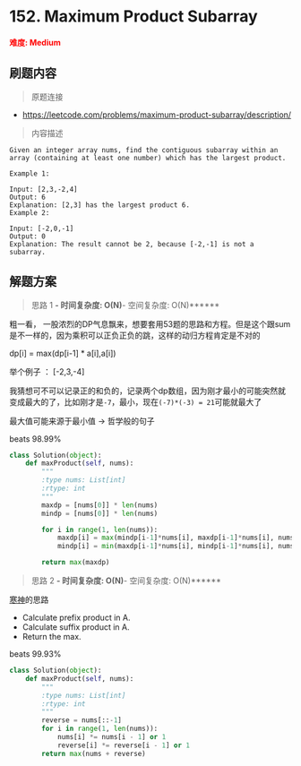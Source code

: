 # 152. Maximum Product Subarray

**<font color=red>难度: Medium</font>**

## 刷题内容

> 原题连接

* https://leetcode.com/problems/maximum-product-subarray/description/

> 内容描述

```
Given an integer array nums, find the contiguous subarray within an array (containing at least one number) which has the largest product.

Example 1:

Input: [2,3,-2,4]
Output: 6
Explanation: [2,3] has the largest product 6.
Example 2:

Input: [-2,0,-1]
Output: 0
Explanation: The result cannot be 2, because [-2,-1] is not a subarray.
```

## 解题方案

> 思路 1
******- 时间复杂度: O(N)******- 空间复杂度: O(N)******

粗一看， 一股浓烈的DP气息飘来，想要套用53题的思路和方程。但是这个跟sum是不一样的，因为乘积可以正负正负的跳，这样的动归方程肯定是不对的

dp[i] = max(dp[i-1] * a[i],a[i])

举个例子 ： [-2,3,-4]


我猜想可不可以记录正的和负的，记录两个dp数组，因为刚才最小的可能突然就变成最大的了，比如刚才是```-7```，最小，现在```(-7)*(-3) = 21```可能就最大了

最大值可能来源于最小值 -> 哲学般的句子

beats 98.99%

```python
class Solution(object):
    def maxProduct(self, nums):
        """
        :type nums: List[int]
        :rtype: int
        """
        maxdp = [nums[0]] * len(nums)
        mindp = [nums[0]] * len(nums)

        for i in range(1, len(nums)):
        	maxdp[i] = max(mindp[i-1]*nums[i], maxdp[i-1]*nums[i], nums[i])
        	mindp[i] = min(maxdp[i-1]*nums[i], mindp[i-1]*nums[i], nums[i])

        return max(maxdp)
```

> 思路 2
******- 时间复杂度: O(N)******- 空间复杂度: O(N)******


[寒神](https://leetcode.com/problems/maximum-product-subarray/discuss/183483/Easy-and-Concise-Python)的思路

- Calculate prefix product in A.
- Calculate suffix product in A.
- Return the max.


beats 99.93%

```python
class Solution(object):
    def maxProduct(self, nums):
        """
        :type nums: List[int]
        :rtype: int
        """
        reverse = nums[::-1]
        for i in range(1, len(nums)):
            nums[i] *= nums[i - 1] or 1
            reverse[i] *= reverse[i - 1] or 1
        return max(nums + reverse)
```
        
        
        
        
        
        
        
        
        
        
        
        
        
        
        
        
        
        
        
        
        
        
